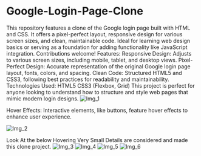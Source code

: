 # Google-Login-Page-Clone
This repository features a clone of the Google login page built with HTML and CSS. It offers a pixel-perfect layout, responsive design for various screen sizes, and clean, maintainable code. Ideal for learning web design basics or serving as a foundation for adding functionality like JavaScript integration. Contributions welcome! 
Features:
Responsive Design: Adjusts to various screen sizes, including mobile, tablet, and desktop views.
Pixel-Perfect Design: Accurate representation of the original Google login page layout, fonts, colors, and spacing.
Clean Code: Structured HTML5 and CSS3, following best practices for readability and maintainability.
Technologies Used:
HTML5
CSS3 (Flexbox, Grid)
This project is perfect for anyone looking to understand how to structure and style web pages that mimic modern login designs.
![Img_1](https://github.com/user-attachments/assets/da3dea06-9c31-422d-b39d-ba0d6f3acb06)



Hover Effects: Interactive elements, like buttons, feature hover effects to enhance user experience.



![Img_2](https://github.com/user-attachments/assets/f6800449-c9e7-4ede-8988-620d41b916b4)

Look At the below Hovering Very Small Details are considered and made this clone project.
![Img_3](https://github.com/user-attachments/assets/7715608e-8587-450d-96dc-3701b8ea4402)
![Img_4](https://github.com/user-attachments/assets/30961454-1f8b-4374-9f2c-284f94141c17)
![Img_5](https://github.com/user-attachments/assets/2a5ddcf3-a692-46f2-b883-e01c98149066)
![Img_6](https://github.com/user-attachments/assets/5ae6694e-81b0-4d8e-a5ee-e4f4c751b10b)
